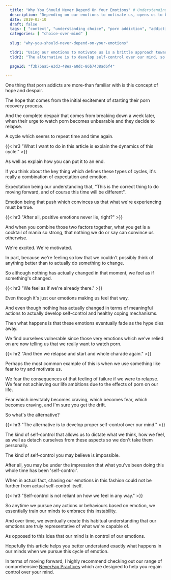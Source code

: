 ```yaml
---
  title: "Why You Should Never Depend On Your Emotions" # Understanding The Cycle Of Porn Addiction
  description: "Depending on our emotions to motivate us, opens us to being vulnerable when our ."
  date: 2019-03-10
  draft: false
  tags: [ "context", "understanding choice", "porn addiction", "addiction", "awareness", "nofap", "neverfap", "neverfap deluxe" ]
  categories: [ "choice-over-mind" ]
  
  slug: "why-you-should-never-depend-on-your-emotions"

  tldr1: "Using our emotions to motivate us is a brittle approach towards developing self-control."
  tldr2: "The alternative is to develop self-control over our mind, so we can dictate what we feel, as well as not take our feelings personally."

  pageId: "f3b75aa5-e3d3-48ea-a0dc-86b7438ad6f4"

---
```


<!-- Will Need One Edit -->

One thing that porn addicts are more-than familiar with is this concept of hope and despair.

The hope that comes from the initial excitement of starting their porn recovery process.

And the complete despair that comes from breaking down a week later, when their urge to watch porn becomes unbearable and they decide to relapse. 

A cycle which seems to repeat time and time again.


{{< hr3 "What I want to do in this article is explain the dynamics of this cycle." >}}


As well as explain how you can put it to an end.

If you think about the key thing which defines these types of cycles, it's really a combination of expectation and emotion.

Expectation being our understanding that, "This is the correct thing to do moving forward, and of course this time will be different".

Emotion being that push which convinces us that what we're experiencing must be true.


{{< hr3 "After all, positive emotions never lie, right?" >}}


And when you combine those two factors together, what you get is a cocktail of mania so strong, that nothing we do or say can convince us otherwise. 

We're excited. We're motivated. 

In part, because we're feeling so low that we couldn't possibly think of anything better than to actually do something to change.

So although nothing has actually changed in that moment, we feel as if something's changed. 


{{< hr3 "We feel as if we're already there." >}}


Even though it's just our emotions making us feel that way.

And even though nothing has actually changed in terms of meaningful actions to actually develop self-control and healthy coping mechanisms.

Then what happens is that these emotions eventually fade as the hype dies away. 

We find ourselves vulnerable since those very emotions which we've relied on are now telling us that we really want to watch porn.


{{< hr2 "And then we relapse and start and whole charade again." >}}


Perhaps the most common example of this is when we use something like fear to try and motivate us.

We fear the consequences of that feeling of failure if we were to relapse. We fear not achieving our life ambitions due to the effects of porn on our life.

Fear which inevitably becomes craving, which becomes fear, which becomes craving, and I'm sure you get the drift.

So what's the alternative?

{{< hr3 "The alternative is to develop proper self-control over our mind." >}}

The kind of self-control that allows us to dictate what we think, how we feel, as well as detach ourselves from these aspects so we don't take them personally.

The kind of self-control you may believe is impossible.

After all, you may be under the impression that what you've been doing this whole time has been 'self-control'.

When in actual fact, chasing our emotions in this fashion could not be further from actual self-control itself.

{{< hr3 "Self-control is not reliant on how we feel in any way." >}}

So anytime we pursue any actions or behaviours based on emotion, we essentially train our minds to embrace this instability. 

And over time, we eventually create this habitual understanding that our emotions are truly representative of what we're capable of.

As opposed to this idea that our mind is in control of our emotions.

Hopefully this article helps you better understand exactly what happens in our minds when we pursue this cycle of emotion.

In terms of moving forward, I highly recommend checking out our range of comprehensive <a class="link" href="https://neverfapdeluxe.com/practices">NeverFap Practices</a> which are designed to help you regain control over your mind.


